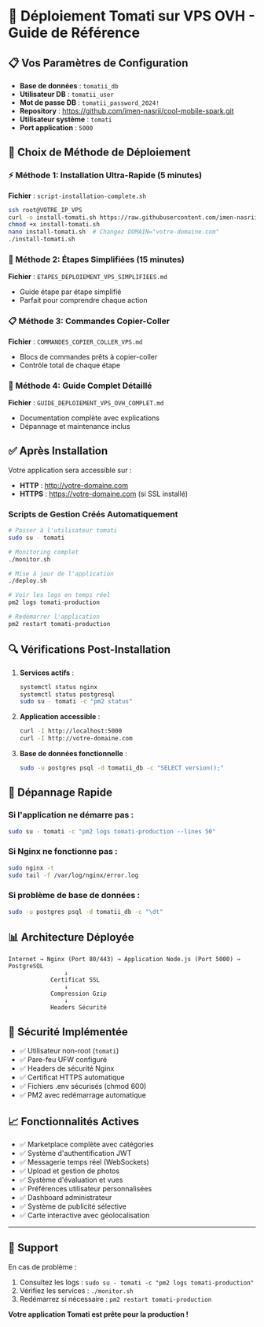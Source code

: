 # 🚀 Déploiement Tomati sur VPS OVH - Guide de Référence

## 📋 Vos Paramètres de Configuration

- **Base de données** : `tomatii_db`
- **Utilisateur DB** : `tomatii_user`
- **Mot de passe DB** : `tomatii_password_2024!`
- **Repository** : https://github.com/imen-nasrii/cool-mobile-spark.git
- **Utilisateur système** : `tomati`
- **Port application** : `5000`

## 🎯 Choix de Méthode de Déploiement

### ⚡ Méthode 1: Installation Ultra-Rapide (5 minutes)
**Fichier** : `script-installation-complete.sh`
```bash
ssh root@VOTRE_IP_VPS
curl -o install-tomati.sh https://raw.githubusercontent.com/imen-nasrii/cool-mobile-spark/main/script-installation-complete.sh
chmod +x install-tomati.sh
nano install-tomati.sh  # Changez DOMAIN="votre-domaine.com"
./install-tomati.sh
```

### 🔧 Méthode 2: Étapes Simplifiées (15 minutes)
**Fichier** : `ETAPES_DEPLOIEMENT_VPS_SIMPLIFIEES.md`
- Guide étape par étape simplifié
- Parfait pour comprendre chaque action

### 📋 Méthode 3: Commandes Copier-Coller
**Fichier** : `COMMANDES_COPIER_COLLER_VPS.md`
- Blocs de commandes prêts à copier-coller
- Contrôle total de chaque étape

### 📖 Méthode 4: Guide Complet Détaillé
**Fichier** : `GUIDE_DEPLOIEMENT_VPS_OVH_COMPLET.md`
- Documentation complète avec explications
- Dépannage et maintenance inclus

## ✅ Après Installation

Votre application sera accessible sur :
- **HTTP** : http://votre-domaine.com
- **HTTPS** : https://votre-domaine.com (si SSL installé)

### Scripts de Gestion Créés Automatiquement

```bash
# Passer à l'utilisateur tomati
sudo su - tomati

# Monitoring complet
./monitor.sh

# Mise à jour de l'application
./deploy.sh

# Voir les logs en temps réel
pm2 logs tomati-production

# Redémarrer l'application
pm2 restart tomati-production
```

## 🔍 Vérifications Post-Installation

1. **Services actifs** :
   ```bash
   systemctl status nginx
   systemctl status postgresql
   sudo su - tomati -c "pm2 status"
   ```

2. **Application accessible** :
   ```bash
   curl -I http://localhost:5000
   curl -I http://votre-domaine.com
   ```

3. **Base de données fonctionnelle** :
   ```bash
   sudo -u postgres psql -d tomatii_db -c "SELECT version();"
   ```

## 🚨 Dépannage Rapide

### Si l'application ne démarre pas :
```bash
sudo su - tomati -c "pm2 logs tomati-production --lines 50"
```

### Si Nginx ne fonctionne pas :
```bash
sudo nginx -t
sudo tail -f /var/log/nginx/error.log
```

### Si problème de base de données :
```bash
sudo -u postgres psql -d tomatii_db -c "\dt"
```

## 📊 Architecture Déployée

```
Internet → Nginx (Port 80/443) → Application Node.js (Port 5000) → PostgreSQL
                ↓
            Certificat SSL
                ↓
            Compression Gzip
                ↓
            Headers Sécurité
```

## 🔐 Sécurité Implémentée

- ✅ Utilisateur non-root (`tomati`)
- ✅ Pare-feu UFW configuré
- ✅ Headers de sécurité Nginx
- ✅ Certificat HTTPS automatique
- ✅ Fichiers .env sécurisés (chmod 600)
- ✅ PM2 avec redémarrage automatique

## 📈 Fonctionnalités Actives

- ✅ Marketplace complète avec catégories
- ✅ Système d'authentification JWT
- ✅ Messagerie temps réel (WebSockets)
- ✅ Upload et gestion de photos
- ✅ Système d'évaluation et vues
- ✅ Préférences utilisateur personnalisées
- ✅ Dashboard administrateur
- ✅ Système de publicité sélective
- ✅ Carte interactive avec géolocalisation

---

## 🎉 Support

En cas de problème :
1. Consultez les logs : `sudo su - tomati -c "pm2 logs tomati-production"`
2. Vérifiez les services : `./monitor.sh`
3. Redémarrez si nécessaire : `pm2 restart tomati-production`

**Votre application Tomati est prête pour la production !**